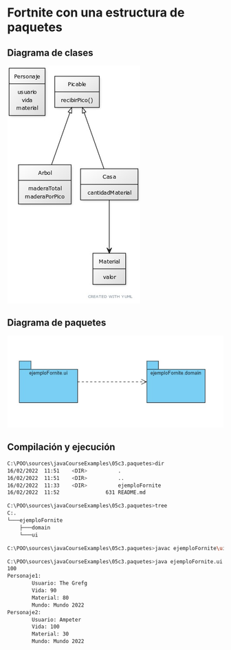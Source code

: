 # Fortnite con una estructura de paquetes

## Diagrama de clases
![Diagrama de Clases](diagramaClases.jpg)

## Diagrama de paquetes
![Diagrama de Paquetes](diagramaPaquetes.jpg)

## Compilación y ejecución

```bash
C:\POO\sources\javaCourseExamples\05c3.paquetes>dir
16/02/2022  11:51    <DIR>          .
16/02/2022  11:51    <DIR>          ..
16/02/2022  11:33    <DIR>          ejemploFornite
16/02/2022  11:52               631 README.md
```

```bash
C:\POO\sources\javaCourseExamples\05c3.paquetes>tree
C:.
└───ejemploFornite
    ├───domain
    └───ui
```

```bash
C:\POO\sources\javaCourseExamples\05c3.paquetes>javac ejemploFornite\ui\AppPersonaje.java
```

```bash
C:\POO\sources\javaCourseExamples\05c3.paquetes>java ejemploFornite.ui.AppPersonaje
100
Personaje1:
        Usuario: The Grefg
        Vida: 90
        Material: 80
        Mundo: Mundo 2022
Personaje2:
        Usuario: Ampeter
        Vida: 100
        Material: 30
        Mundo: Mundo 2022
```

